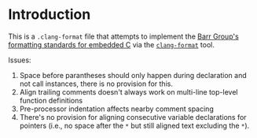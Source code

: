 # Introduction

This is a `.clang-format` file that attempts to implement the [Barr Group's formatting standards for embedded C](https://barrgroup.com/embedded-systems/books/embedded-c-coding-standard) via the [`clang-format`](https://clang.llvm.org/docs/ClangFormatStyleOptions.html) tool.

Issues:

1. Space before parantheses should only happen during declaration and not call instances, there is no provision for this.
2. Align trailing comments doesn't always work on multi-line top-level function definitions
3. Pre-processor indentation affects nearby comment spacing
4. There's no provision for aligning consecutive variable declarations for pointers (i.e., no space after the `*` but still aligned text excluding the `*`).

